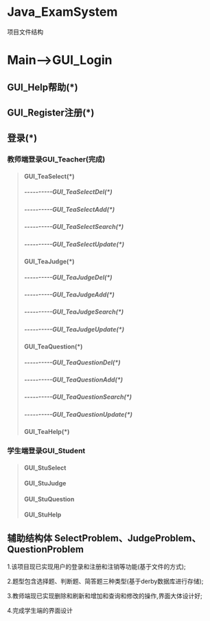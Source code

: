 # Java_ExamSystem

项目文件结构


# Main-->GUI_Login
## GUI_Help帮助(*)
## GUI_Register注册(*)
## 登录(*)

### 教师端登录GUI_Teacher(完成)

> #### GUI_TeaSelect(*)
> ##### ----------GUI_TeaSelectDel(*)
> ##### ----------GUI_TeaSelectAdd(*)
> ##### ----------GUI_TeaSelectSearch(*)
> ##### ----------GUI_TeaSelectUpdate(*)
> #### GUI_TeaJudge(*)
> ##### ----------GUI_TeaJudgeDel(*)
> ##### ----------GUI_TeaJudgeAdd(*)
> ##### ----------GUI_TeaJudgeSearch(*)
> ##### ----------GUI_TeaJudgeUpdate(*)
> #### GUI_TeaQuestion(*)
> ##### ----------GUI_TeaQuestionDel(*)
> ##### ----------GUI_TeaQuestionAdd(*)
> ##### ----------GUI_TeaQuestionSearch(*)
> ##### ----------GUI_TeaQuestionUpdate(*)
> #### GUI_TeaHelp(*)

### 学生端登录GUI_Student

> #### GUI_StuSelect
> #### GUI_StuJudge
> #### GUI_StuQuestion
> #### GUI_StuHelp

## 辅助结构体 SelectProblem、JudgeProblem、QuestionProblem



1.该项目现已实现用户的登录和注册和注销等功能(基于文件的方式);

2.题型包含选择题、判断题、简答题三种类型(基于derby数据库进行存储);

3.教师端现已实现删除和刷新和增加和查询和修改的操作,界面大体设计好;

4.完成学生端的界面设计

